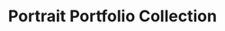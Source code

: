 ---
layout: album
title: Portrait Portfolio Collection
hidden: true
# description: ['text1','text2']
cover_number: 1
photos:
 - url: /img/albums/portrait/p-22.jpg
   description: Kodak Proimage 100
 - url: /img/albums/portrait/p-5.jpg
   description: Sony A7 50/1.7
 - url: /img/albums/portrait/p-6.jpg
   description: Sony A7 50/1.7
 - url: /img/albums/portrait/p-7.jpg
   description: Minolta 28-135
 - url: /img/albums/portrait/p-8.jpg
   description: Minolta 28-135
 - url: /img/albums/portrait/p-9.jpg
   description: Minolta 28-135
 - url: /img/albums/portrait/p-10.jpg
   description: Kodak ColorPlus200
 - url: /img/albums/portrait/p-13.jpg
   description: Kodak ColorPlus200
 - url: /img/albums/portrait/p-14.jpg
   description: Minolta 50/1.7
 - url: /img/albums/portrait/p-15.jpg
   description: Sony Zeiss 24/2 ZA
 - url: /img/albums/portrait/g-2.jpg
   description: Zeiss Batis 25/2
#  - url: /img/albums/portrait/p-16.jpg
 - url: /img/albums/portrait/p-17.jpg
   description: Sony Zeiss 24/2 ZA
 - url: /img/albums/portrait/p-18.jpg
   description: Minolta 70-210
 - url: /img/albums/portrait/p-19.jpg
   description: Minolta 70-210
 - url: /img/albums/portrait/000006-2021-6-Proimage-lite.jpg
   description: Kodak Proimage 100
 - url: /img/albums/portrait/p-21.jpg
   description: Minolta 28-135
---